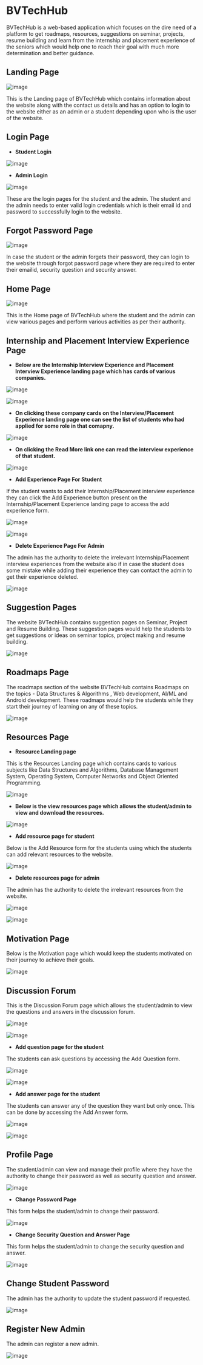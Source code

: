 # BVTechHub
BVTechHub is a web-based application which focuses on the dire need of a platform to get roadmaps, resources, suggestions on seminar, projects, resume building and learn from the internship and placement experience of the seniors which would help one to reach their goal with much more determination and better guidance.

## Landing Page

![image](https://user-images.githubusercontent.com/93242916/170872173-203b8758-b0a2-4e82-876f-26e81660278e.png)

This is the Landing page of BVTechHub which contains information about the website along with the contact us details and has an option to login to the website either as an admin or a student depending upon who is the user of the website.

## Login Page

- **Student Login**

![image](https://user-images.githubusercontent.com/93242916/170872581-481a337b-056b-484d-b42d-1472923505f2.png)

- **Admin Login**

![image](https://user-images.githubusercontent.com/93242916/170872613-0b2ab7eb-205c-4242-8bde-ddc2aa1dafa0.png)

These are the login pages for the student and the admin. The student and the admin needs to enter valid login credentials which is their email id and password to successfully login to the website.

## Forgot Password Page

![image](https://user-images.githubusercontent.com/93242916/170873402-1760a99b-036a-4b98-89d3-1bfaa6f0eb43.png)

In case the student or the admin forgets their password, they can login to the website through forgot password page where they are required to enter their emailid, security question and security answer.

## Home Page

![image](https://user-images.githubusercontent.com/93242916/170874216-5f1dd2f3-f0b8-4a6b-ae2b-b9bc14f4908d.png)

This is the Home page of BVTechHub where the student and the admin can view various pages and perform various activities as per their authority.

## Internship and Placement Interview Experience Page

- **Below are the Internship Interview Experience and Placement Interview Experience landing page which has cards of various companies.**

![image](https://user-images.githubusercontent.com/93242916/170874608-654c5406-2a0e-49fa-8e12-2160ab461a66.png)

![image](https://user-images.githubusercontent.com/93242916/170874666-ee5c8909-e686-43e3-9e77-1038868b6422.png)

- **On clicking these company cards on the Interview/Placement Experience landing page one can see the list of students who had applied for some role in that comapny.**

![image](https://user-images.githubusercontent.com/93242916/170875188-b7160757-4954-4988-b8ac-e2cc928e6564.png)

- **On clicking the Read More link one can read the interview experience of that student.**

![image](https://user-images.githubusercontent.com/93242916/170875210-dcff7f0b-0e8f-4d7b-8ad9-2c20cd860e4d.png)

- **Add Experience Page For Student**

If the student wants to add their Internship/Placement interview experience they can click the Add Experience button present on the Internship/Placement Experience landing page to access the add experience form.

![image](https://user-images.githubusercontent.com/93242916/170875437-0820fb95-86f3-4f1c-a145-4eb63d908c5c.png)

![image](https://user-images.githubusercontent.com/93242916/170875556-9b11e7be-9582-4cd4-ad63-4feccdbaecb4.png)

- **Delete Experience Page For Admin**

The admin has the authority to delete the irrelevant Internship/Placement interview experiences from the website also if in case the student does some mistake while adding their experience they can contact the admin to get their experience deleted.

![image](https://user-images.githubusercontent.com/93242916/170875900-57c8cc0c-5383-4dc0-b944-e6b1dd17e02d.png)

## Suggestion Pages

The website BVTechHub contains suggestion pages on Seminar, Project and Resume Building. These suggestion pages would help the students to get suggestions or ideas on seminar topics, project making and resume building.

![image](https://user-images.githubusercontent.com/93242916/170876370-1efda30c-65ee-418d-b6cd-ddbf37e7af96.png)

## Roadmaps Page

The roadmaps section of the website BVTechHub contains Roadmaps on the topics - Data Structures & Algorithms , Web development, AI/ML and Android development. These roadmaps would help the students while they start their journey of learning on any of these topics.

![image](https://user-images.githubusercontent.com/93242916/170876660-aed2dc9e-da75-48c3-b2b5-d7d17672c932.png)

## Resources Page

- **Resource Landing page**

This is the Resources Landing page which contains cards to various subjects like Data Structures and Algorithms, Database Management System, Operating System, Computer Networks and Object Oriented Programming.

![image](https://user-images.githubusercontent.com/93242916/170877000-4351a7b4-7f39-42e4-b309-3a49fd8bc824.png)

- **Below is the view resources page which allows the student/admin to view and download the resources.** 

![image](https://user-images.githubusercontent.com/93242916/170877023-a39671e2-6ec4-4056-9a88-1e08322351b1.png)

- **Add resource page for student**

Below is the Add Resource form for the students using which the students can add relevant resources to the website.

![image](https://user-images.githubusercontent.com/93242916/170877274-bc0df79d-eb98-4455-8d0e-6204a94bf6d7.png)

- **Delete resources page for admin**

The admin has the authority to delete the irrelevant resources from the website.

![image](https://user-images.githubusercontent.com/93242916/170877455-9da4a66b-883e-43fc-873d-16bdce23e17f.png)

![image](https://user-images.githubusercontent.com/93242916/170877478-f6e4ac23-6203-4761-9434-19132583300b.png)

## Motivation Page

Below is the Motivation page which would keep the students motivated on their journey to achieve their goals.

![image](https://user-images.githubusercontent.com/93242916/170877589-630e7073-a175-4dae-9558-ece30cb1ac34.png)

## Discussion Forum

This is the Discussion Forum page which allows the student/admin to view the questions and answers in the discussion forum.

![image](https://user-images.githubusercontent.com/93242916/170877831-6ecf512f-eaf8-44b1-ba4d-6ff5b1b26c93.png)

![image](https://user-images.githubusercontent.com/93242916/170877847-9d1ab762-6c63-4aa4-92d0-f516a995c5ce.png)

- **Add question page for the student**

The students can ask questions by accessing the Add Question form.

![image](https://user-images.githubusercontent.com/93242916/170877872-78fa183b-26b6-432c-9253-dde15512255e.png)

![image](https://user-images.githubusercontent.com/93242916/170878137-273d03b1-98b0-469e-b5f5-263b9a04a380.png)

- **Add answer page for the student**

The students can answer any of the question they want but only once. This can be done by accessing the Add Answer form. 

![image](https://user-images.githubusercontent.com/93242916/170878215-6339e87f-2ab0-479e-b251-2a1023e93256.png)

![image](https://user-images.githubusercontent.com/93242916/170878366-1ae8eb91-2c90-453b-9a5d-621a27dbb7b6.png)

## Profile Page
The student/admin can view and manage their profile where they have the authority to change their password as well as security
question and answer.

![image](https://user-images.githubusercontent.com/93242916/170878454-565c5dd6-4277-4a0f-9c89-a1ea17e1d57a.png)

- **Change Password Page**

This form helps the student/admin to change their password.

![image](https://user-images.githubusercontent.com/93242916/170878545-1c7867a3-1626-4b8a-922a-f14ec1932077.png)

- **Change Security Question and Answer Page**

This form helps the student/admin to change the security question and answer.

![image](https://user-images.githubusercontent.com/93242916/170878577-188e2c1b-e986-45ee-8231-b0f0e5fdd35d.png)

## Change Student Password

The admin has the authority to update the student password if requested.

![image](https://user-images.githubusercontent.com/93242916/170878761-47ade9c9-dfb1-4d08-b1c3-9f077a490ea9.png)

## Register New Admin

The admin can register a new admin.

![image](https://user-images.githubusercontent.com/93242916/170878675-5450a310-d448-487c-867e-9420beaa4b5e.png)
